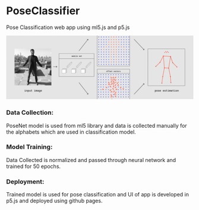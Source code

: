# PoseClassifier
Pose Classification web app using ml5.js and p5.js

![alt text](https://github.com/guramritpalsaggu/PoseClassifier/blob/main/Deployment/img/posenet.png)

### Data Collection:
PoseNet model is used from ml5 library and data is collected manually for the alphabets which are used in classification model.

### Model Training:
Data Collected is normalized and passed through neural network and trained for 50 epochs.

### Deployment:
Trained model is used for pose classification and UI of app is developed in p5.js and deployed using github pages.
